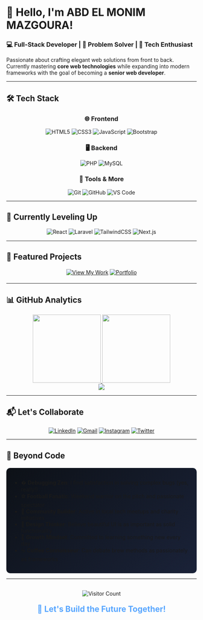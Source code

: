 # 👋 Hello, I'm ABD EL MONIM MAZGOURA!

### 💻 Full-Stack Developer | 🧠 Problem Solver | 🚀 Tech Enthusiast

Passionate about crafting elegant web solutions from front to back. Currently mastering **core web technologies** while expanding into modern frameworks with the goal of becoming a **senior web developer**.

---

## 🛠️ Tech Stack

<div align="center">

### 🌐 Frontend
![HTML5](https://img.shields.io/badge/HTML5-E34F26?style=for-the-badge&logo=html5&logoColor=white)
![CSS3](https://img.shields.io/badge/CSS3-1572B6?style=for-the-badge&logo=css3&logoColor=white)
![JavaScript](https://img.shields.io/badge/JavaScript-F7DF1E?style=for-the-badge&logo=javascript&logoColor=black)
![Bootstrap](https://img.shields.io/badge/Bootstrap-563D7C?style=for-the-badge&logo=bootstrap&logoColor=white)

### 🖥️ Backend
![PHP](https://img.shields.io/badge/PHP-777BB4?style=for-the-badge&logo=php&logoColor=white)
![MySQL](https://img.shields.io/badge/MySQL-4479A1?style=for-the-badge&logo=mysql&logoColor=white)

### 🔧 Tools & More
![Git](https://img.shields.io/badge/Git-F05032?style=for-the-badge&logo=git&logoColor=white)
![GitHub](https://img.shields.io/badge/GitHub-181717?style=for-the-badge&logo=github&logoColor=white)
![VS Code](https://img.shields.io/badge/VSCode-007ACC?style=for-the-badge&logo=visual-studio-code&logoColor=white)

</div>

---

## 🚀 Currently Leveling Up

<div align="center" style="margin: 15px 0;">

![React](https://img.shields.io/badge/React-61DAFB?style=for-the-badge&logo=react&logoColor=black)
![Laravel](https://img.shields.io/badge/Laravel-FF2D20?style=for-the-badge&logo=laravel&logoColor=white)
![TailwindCSS](https://img.shields.io/badge/Tailwind_CSS-38B2AC?style=for-the-badge&logo=tailwind-css&logoColor=white)
![Next.js](https://img.shields.io/badge/Next.js-000000?style=for-the-badge&logo=nextdotjs&logoColor=white)

</div>

---

## 🌟 Featured Projects

<div align="center" style="margin: 20px 0;">

[![View My Work](https://img.shields.io/badge/VIEW_MY_PROJECTS-%2300C4CC?style=for-the-badge&logo=github&logoColor=white)](https://abde777.github.io/MY-LINKTREE/GITHUB.html)
[![Portfolio](https://img.shields.io/badge/MY_PORTFOLIO-%23FF6B6B?style=for-the-badge&logo=vercel&logoColor=white)](YOUR_PORTFOLIO_LINK)

</div>

---

## 📊 GitHub Analytics

<div align="center">

<a href="https://github.com/abde777">
  <img height="180em" src="https://github-readme-stats.vercel.app/api?username=abde777&show_icons=true&theme=radical&include_all_commits=true&count_private=true&hide_border=true&bg_color=0D1117"/>
  <img height="180em" src="https://github-readme-stats.vercel.app/api/top-langs/?username=abde777&layout=compact&langs_count=8&theme=radical&hide_border=true&bg_color=0D1117"/>
</a>
<br>
<img src="https://github-readme-streak-stats.herokuapp.com/?user=abde777&theme=radical&hide_border=true&background=0D1117">

</div>

---

## 📬 Let's Collaborate

<div align="center" style="margin-top:20px;">

[![LinkedIn](https://img.shields.io/badge/LinkedIn-0077B5?style=for-the-badge&logo=linkedin&logoColor=white)](https://www.linkedin.com/in/abd-el-monim-mazgoura-607b71277/)
[![Gmail](https://img.shields.io/badge/Gmail-D14836?style=for-the-badge&logo=gmail&logoColor=white)](mailto:mazgouraabdalmounim@gmail.com)
[![Instagram](https://img.shields.io/badge/Instagram-E4405F?style=for-the-badge&logo=instagram&logoColor=white)](https://www.instagram.com/techmo_x/)
[![Twitter](https://img.shields.io/badge/Twitter-1DA1F2?style=for-the-badge&logo=twitter&logoColor=white)](YOUR_TWITTER_LINK)

</div>

---

## 🎯 Beyond Code

<div style="background: linear-gradient(135deg, #0D1117 0%, #1A2238 100%); padding: 15px; border-radius: 10px; margin-top: 20px;">

- � **Debugging Zen**: I find satisfaction in solving complex bugs (yes, really!)
- ⚽ **Football Fanatic**: Weekend warrior on the pitch and passionate spectator
- 🤲 **Community Builder**: Active in local tech meetups and charity initiatives
- 🎨 **Design Thinker**: Believe beautiful UI is as important as solid functionality
- 🌱 **Growth Mindset**: Committed to learning something new every day
- ☕ **Coffee Connoisseur**: Can debate brew methods as passionately as frameworks

</div>

---

<div align="center" style="margin-top: 30px;">

![Visitor Count](https://komarev.com/ghpvc/?username=abde777&color=blueviolet&style=flat-square&label=PROFILE+VIEWS)

</div>

<h2 align="center" style="color: #58A6FF; margin-top: 20px;">🚀 Let's Build the Future Together!</h2>
